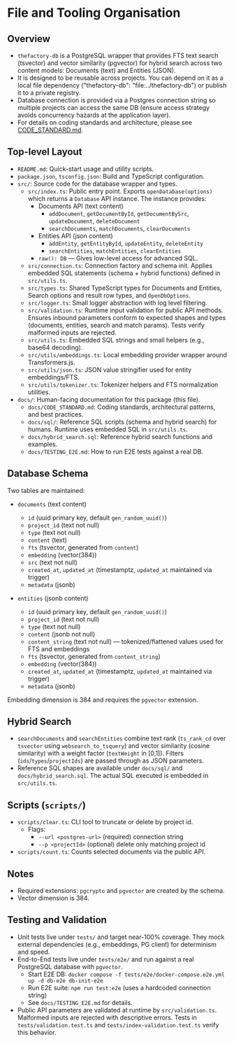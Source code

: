 # File and Tooling Organisation

## Overview

- `thefactory-db` is a PostgreSQL wrapper that provides FTS text search (tsvector) and vector similarity (pgvector) for hybrid search across two content models: Documents (text) and Entities (JSON).
- It is designed to be reusable across projects. You can depend on it as a local file dependency ("thefactory-db": "file:../thefactory-db") or publish it to a private registry.
- Database connection is provided via a Postgres connection string so multiple projects can access the same DB (ensure access strategy avoids concurrency hazards at the application layer).
- For details on coding standards and architecture, please see [CODE_STANDARD.md](./CODE_STANDARD.md).

## Top-level Layout

- `README.md`: Quick-start usage and utility scripts.
- `package.json`, `tsconfig.json`: Build and TypeScript configuration.
- `src/`: Source code for the database wrapper and types.
  - `src/index.ts`: Public entry point. Exports `openDatabase(options)` which returns a `Database` API instance. The instance provides:
    - Documents API (text content)
      - `addDocument`, `getDocumentById`, `getDocumentBySrc`, `updateDocument`, `deleteDocument`
      - `searchDocuments`, `matchDocuments`, `clearDocuments`
    - Entities API (json content)
      - `addEntity`, `getEntityById`, `updateEntity`, `deleteEntity`
      - `searchEntities`, `matchEntities`, `clearEntities`
    - `raw(): DB` — Gives low-level access for advanced SQL.
  - `src/connection.ts`: Connection factory and schema init. Applies embedded SQL statements (schema + hybrid functions) defined in `src/utils.ts`.
  - `src/types.ts`: Shared TypeScript types for Documents and Entities, Search options and result row types, and `OpenDbOptions`.
  - `src/logger.ts`: Small logger abstraction with log level filtering.
  - `src/validation.ts`: Runtime input validation for public API methods. Ensures inbound parameters conform to expected shapes and types (documents, entities, search and match params). Tests verify malformed inputs are rejected.
  - `src/utils.ts`: Embedded SQL strings and small helpers (e.g., base64 decoding).
  - `src/utils/embeddings.ts`: Local embedding provider wrapper around Transformers.js.
  - `src/utils/json.ts`: JSON value stringifier used for entity embeddings/FTS.
  - `src/utils/tokenizer.ts`: Tokenizer helpers and FTS normalization utilities.
- `docs/`: Human-facing documentation for this package (this file).
  - `docs/CODE_STANDARD.md`: Coding standards, architectural patterns, and best practices.
  - `docs/sql/`: Reference SQL scripts (schema and hybrid search) for humans. Runtime uses embedded SQL in `src/utils.ts`.
  - `docs/hybrid_search.sql`: Reference hybrid search functions and examples.
  - `docs/TESTING_E2E.md`: How to run E2E tests against a real DB.

## Database Schema

Two tables are maintained:

- `documents` (text content)
  - `id` (uuid primary key, default `gen_random_uuid()`)
  - `project_id` (text not null)
  - `type` (text not null)
  - `content` (text)
  - `fts` (tsvector, generated from `content`)
  - `embedding` (vector(384))
  - `src` (text not null)
  - `created_at`, `updated_at` (timestamptz, `updated_at` maintained via trigger)
  - `metadata` (jsonb)

- `entities` (jsonb content)
  - `id` (uuid primary key, default `gen_random_uuid()`)
  - `project_id` (text not null)
  - `type` (text not null)
  - `content` (jsonb not null)
  - `content_string` (text not null) — tokenized/flattened values used for FTS and embeddings
  - `fts` (tsvector, generated from `content_string`)
  - `embedding` (vector(384))
  - `created_at`, `updated_at` (timestamptz, `updated_at` maintained via trigger)
  - `metadata` (jsonb)

Embedding dimension is 384 and requires the `pgvector` extension.

## Hybrid Search

- `searchDocuments` and `searchEntities` combine text rank (`ts_rank_cd` over `tsvector` using `websearch_to_tsquery`) and vector similarity (cosine similarity) with a weight factor (`textWeight` in [0,1]). Filters (`ids`/`types`/`projectIds`) are passed through as JSON parameters.
- Reference SQL shapes are available under `docs/sql/` and `docs/hybrid_search.sql`. The actual SQL executed is embedded in `src/utils.ts`.

## Scripts (`scripts/`)

- `scripts/clear.ts`: CLI tool to truncate or delete by project id.
  - Flags:
    - `--url <postgres-url>` (required) connection string
    - `--p <projectId>` (optional) delete only matching project id
- `scripts/count.ts`: Counts selected documents via the public API.

## Notes

- Required extensions: `pgcrypto` and `pgvector` are created by the schema.
- Vector dimension is 384.

## Testing and Validation

- Unit tests live under `tests/` and target near-100% coverage. They mock external dependencies (e.g., embeddings, PG client) for determinism and speed.
- End-to-End tests live under `tests/e2e/` and run against a real PostgreSQL database with `pgvector`.
  - Start E2E DB: `docker compose -f tests/e2e/docker-compose.e2e.yml up -d db-e2e db-init-e2e`
  - Run E2E suite: `npm run test:e2e` (uses a hardcoded connection string)
  - See `docs/TESTING_E2E.md` for details.
- Public API parameters are validated at runtime by `src/validation.ts`. Malformed inputs are rejected with descriptive errors. Tests in `tests/validation.test.ts` and `tests/index-validation.test.ts` verify this behavior.
